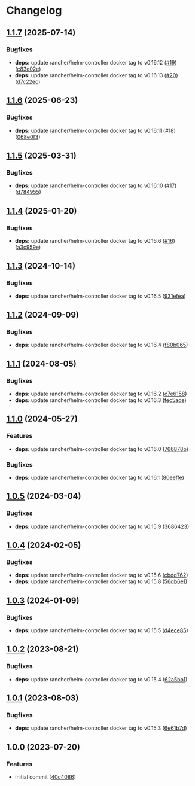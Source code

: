 # Changelog

## [1.1.7](https://github.com/cloudpunks/helm-controller/compare/v1.1.6...v1.1.7) (2025-07-14)


### Bugfixes

* **deps:** update rancher/helm-controller docker tag to v0.16.12 ([#19](https://github.com/cloudpunks/helm-controller/issues/19)) ([c83e02e](https://github.com/cloudpunks/helm-controller/commit/c83e02eb114e86fb0c481110e02fe7c19a08e6bd))
* **deps:** update rancher/helm-controller docker tag to v0.16.13 ([#20](https://github.com/cloudpunks/helm-controller/issues/20)) ([d7c22ec](https://github.com/cloudpunks/helm-controller/commit/d7c22eca32c1442caff35210c85381cd414f9333))

## [1.1.6](https://github.com/cloudpunks/helm-controller/compare/v1.1.5...v1.1.6) (2025-06-23)


### Bugfixes

* **deps:** update rancher/helm-controller docker tag to v0.16.11 ([#18](https://github.com/cloudpunks/helm-controller/issues/18)) ([068e0f3](https://github.com/cloudpunks/helm-controller/commit/068e0f39cf87b95adb5d7edabf10ab3de8a193d0))

## [1.1.5](https://github.com/cloudpunks/helm-controller/compare/v1.1.4...v1.1.5) (2025-03-31)


### Bugfixes

* **deps:** update rancher/helm-controller docker tag to v0.16.10 ([#17](https://github.com/cloudpunks/helm-controller/issues/17)) ([d784955](https://github.com/cloudpunks/helm-controller/commit/d784955695fa32868dde12900e978d7c11b4c4ab))

## [1.1.4](https://github.com/cloudpunks/helm-controller/compare/v1.1.3...v1.1.4) (2025-01-20)


### Bugfixes

* **deps:** update rancher/helm-controller docker tag to v0.16.6 ([#16](https://github.com/cloudpunks/helm-controller/issues/16)) ([a3c959e](https://github.com/cloudpunks/helm-controller/commit/a3c959e42443849f8b30b67b55d956e23346286a))

## [1.1.3](https://github.com/cloudpunks/helm-controller/compare/v1.1.2...v1.1.3) (2024-10-14)


### Bugfixes

* **deps:** update rancher/helm-controller docker tag to v0.16.5 ([931efea](https://github.com/cloudpunks/helm-controller/commit/931efea1966cd3105a89c6b3b9206dd683e6d95d))

## [1.1.2](https://github.com/cloudpunks/helm-controller/compare/v1.1.1...v1.1.2) (2024-09-09)


### Bugfixes

* **deps:** update rancher/helm-controller docker tag to v0.16.4 ([f80b065](https://github.com/cloudpunks/helm-controller/commit/f80b065d08aba8cfc70139cdfab81081ea082ceb))

## [1.1.1](https://github.com/cloudpunks/helm-controller/compare/v1.1.0...v1.1.1) (2024-08-05)


### Bugfixes

* **deps:** update rancher/helm-controller docker tag to v0.16.2 ([c7e6158](https://github.com/cloudpunks/helm-controller/commit/c7e6158743e21fa54166787d20bb04750b35d6cf))
* **deps:** update rancher/helm-controller docker tag to v0.16.3 ([fec5ade](https://github.com/cloudpunks/helm-controller/commit/fec5ade99ae9b549cf782e9b4222a0234ae614c7))

## [1.1.0](https://github.com/cloudpunks/helm-controller/compare/v1.0.5...v1.1.0) (2024-05-27)


### Features

* **deps:** update rancher/helm-controller docker tag to v0.16.0 ([766878b](https://github.com/cloudpunks/helm-controller/commit/766878b900ecadb33188b898709344c39bb1fa15))


### Bugfixes

* **deps:** update rancher/helm-controller docker tag to v0.16.1 ([80eeffe](https://github.com/cloudpunks/helm-controller/commit/80eeffe2f8bea77b4eb20a4065934ccb57d95ca4))

## [1.0.5](https://github.com/cloudpunks/helm-controller/compare/v1.0.4...v1.0.5) (2024-03-04)


### Bugfixes

* **deps:** update rancher/helm-controller docker tag to v0.15.9 ([3686423](https://github.com/cloudpunks/helm-controller/commit/368642303f9c56c7f70ca990a44d5f8df92fc07f))

## [1.0.4](https://github.com/cloudpunks/helm-controller/compare/v1.0.3...v1.0.4) (2024-02-05)


### Bugfixes

* **deps:** update rancher/helm-controller docker tag to v0.15.6 ([cbdd762](https://github.com/cloudpunks/helm-controller/commit/cbdd762cf4924c02a54efd3184ff1bd1244e83ad))
* **deps:** update rancher/helm-controller docker tag to v0.15.8 ([56db6e1](https://github.com/cloudpunks/helm-controller/commit/56db6e1eb2e3331e24f877304787853301454615))

## [1.0.3](https://github.com/cloudpunks/helm-controller/compare/v1.0.2...v1.0.3) (2024-01-09)


### Bugfixes

* **deps:** update rancher/helm-controller docker tag to v0.15.5 ([d4ece85](https://github.com/cloudpunks/helm-controller/commit/d4ece85b22c50731d062f549a1b4e6fd52bdba69))

## [1.0.2](https://github.com/cloudpunks/helm-controller/compare/v1.0.1...v1.0.2) (2023-08-21)


### Bugfixes

* **deps:** update rancher/helm-controller docker tag to v0.15.4 ([62a5bb1](https://github.com/cloudpunks/helm-controller/commit/62a5bb103c01d21683495d6080c9561bb786ecd3))

## [1.0.1](https://github.com/cloudpunks/helm-controller/compare/v1.0.0...v1.0.1) (2023-08-03)


### Bugfixes

* **deps:** update rancher/helm-controller docker tag to v0.15.3 ([6e61b7d](https://github.com/cloudpunks/helm-controller/commit/6e61b7d9da43b34f0b5f7c42f6010e8cf6faec2f))

## 1.0.0 (2023-07-20)


### Features

* initial commit ([40c4086](https://github.com/cloudpunks/helm-controller/commit/40c408699b8f53896d217fa4b47c63de3573b757))
